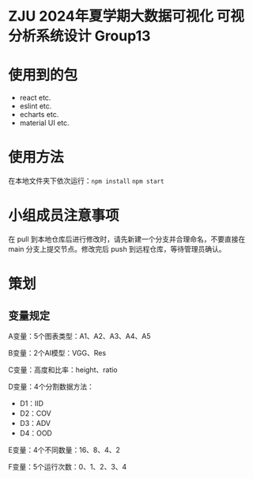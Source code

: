 # ZJU 2024年夏学期大数据可视化 可视分析系统设计 Group13
# 使用到的包
- react etc.
- eslint etc.
- echarts etc.
- material UI etc.
# 使用方法
在本地文件夹下依次运行：`npm install`  `npm start`
# 小组成员注意事项
在 pull 到本地仓库后进行修改时，请先新建一个分支并合理命名，不要直接在 main 分支上提交节点。修改完后 push 到远程仓库，等待管理员确认。
# 策划
## 变量规定
A变量：5个图表类型：A1、A2、A3、A4、A5

B变量：2个AI模型：VGG、Res

C变量：高度和比率：height、ratio

D变量：4个分割数据方法：
- D1：IID
- D2：COV
- D3：ADV
- D4：OOD

E变量：4个不同数量：16、8、4、2

F变量：5个运行次数：0、1、2、3、4